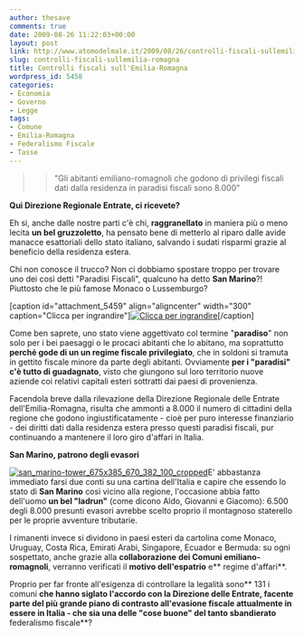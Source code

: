 ```yaml
---
author: thesave
comments: true
date: 2009-08-26 11:22:03+00:00
layout: post
link: http://www.atomodelmale.it/2009/08/26/controlli-fiscali-sullemilia-romagna/
slug: controlli-fiscali-sullemilia-romagna
title: Controlli fiscali sull'Emilia-Romagna
wordpress_id: 5458
categories:
- Economia
- Governo
- Legge
tags:
- Comune
- Emilia-Romagna
- Federalismo Fiscale
- Tasse
---
```


<blockquote>

> 
> "Gli abitanti emiliano-romagnoli che godono di privilegi fiscali dati dalla residenza in paradisi fiscali sono 8.000"
> 
> 
</blockquote>


**Qui Direzione Regionale Entrate, ci ricevete?**

Eh si, anche dalle nostre parti c'è chi, **raggranellato** in maniera più o meno lecita **un bel gruzzoletto**, ha pensato bene di metterlo al riparo dalle avide manacce esattoriali dello stato italiano, salvando i sudati risparmi grazie al beneficio della residenza estera.

Chi non conosce il trucco? Non ci dobbiamo spostare troppo per trovare uno dei così detti "Paradisi Fiscali", qualcuno ha detto **San Marino**?! Piuttosto che le più famose Monaco o Lussemburgo?

[caption id="attachment_5459" align="aligncenter" width="300" caption="Clicca per ingrandire"][![Clicca per ingrandire](http://www.atomodelmale.it/wp-content/uploads/2009/08/paradiso_fiscale_mappa_grande-300x209.PNG)](http://www.atomodelmale.it/wp-content/uploads/2009/08/paradiso_fiscale_mappa_grande.PNG)[/caption]

Come ben saprete, uno stato viene aggettivato col termine "**paradiso**" non solo per i bei paesaggi o le procaci abitanti che lo abitano, ma soprattutto **perché gode di un un regime fiscale privilegiato**, che in soldoni si tramuta in gettito fiscale minore da parte degli abitanti. Ovviamente **per i "paradisi" c'è tutto di guadagnato**, visto che giungono sul loro territorio nuove aziende coi relativi capitali esteri sottratti dai paesi di provenienza.<!-- more -->



Facendola breve dalla rilevazione della Direzione Regionale delle Entrate dell'Emilia-Romagna, risulta che ammonti a 8.000 il numero di cittadini della regione che godono ingiustificatamente - cioè per puro interesse finanziario - dei diritti dati dalla residenza estera presso questi paradisi fiscali, pur continuando a mantenere il loro giro d'affari in Italia.

**San Marino, patrono degli evasori**

[![san_marino-tower_675x385_670_382_100_cropped](http://www.atomodelmale.it/wp-content/uploads/2009/08/san_marino-tower_675x385_670_382_100_cropped-300x171.jpg)](http://www.atomodelmale.it/wp-content/uploads/2009/08/san_marino-tower_675x385_670_382_100_cropped.jpg)E' abbastanza immediato farsi due conti su una cartina dell'Italia e capire che essendo lo stato di **San Marino** così vicino alla regione, l'occasione abbia fatto dell'uomo **un bel "ladrun"** (come dicono Aldo, Giovanni e Giacomo): 6.500 degli 8.000 presunti evasori avrebbe scelto proprio il montagnoso staterello per le proprie avventure tributarie.

I rimanenti invece si dividono in paesi esteri da cartolina come Monaco, Uruguay, Costa Rica, Emirati Arabi, Singapore, Ecuador e Bermuda: su ogni sospettato, anche grazie alla **collaborazione** **dei Comuni emiliano-romagnoli**, verranno verificati il **motivo dell'espatrio** e** regime d'affari**.

Proprio per far fronte all'esigenza di controllare la legalità sono** 131 i comuni **che hanno siglato l'accordo con la Direzione delle Entrate, facente parte del più grande piano di contrasto all'evasione fiscale attualmente in essere in Italia - che sia una delle **"cose buone"** del tanto sbandierato** federalismo fiscale**?

